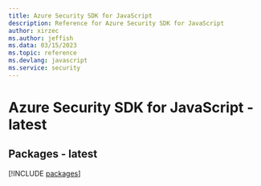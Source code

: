 ```yaml
---
title: Azure Security SDK for JavaScript
description: Reference for Azure Security SDK for JavaScript
author: xirzec
ms.author: jeffish
ms.data: 03/15/2023
ms.topic: reference
ms.devlang: javascript
ms.service: security
---
```

# Azure Security SDK for JavaScript - latest
## Packages - latest
[!INCLUDE [packages](security-index.md)]